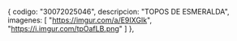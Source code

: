 {
        codigo: "30072025046",
        descripcion: "TOPOS DE ESMERALDA",
        imagenes: [
          "https://imgur.com/a/E9IXGIk",
          "https://i.imgur.com/tpOafLB.png"
        ]
      },
